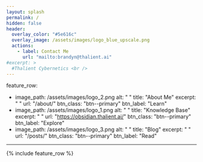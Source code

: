 ```yaml
---
layout: splash
permalink: /
hidden: false
header:
  overlay_color: "#5e616c"
  overlay_image: /assets/images/logo_blue_upscale.png
  actions:
    - label: Contact Me
      url: "mailto:brandyn@thalient.ai"
#excerpt: >
  #Thalient Cybernetics <br />
---
```

feature_row:
  - image_path: /assets/images/logo_2.png
    alt: " "
    title: "About Me"
    excerpt: " "
    url: "/about/"
    btn_class: "btn--primary"
    btn_label: "Learn"
  - image_path: /assets/images/logo_1.png
    alt: " "
    title: "Knowledge Base"
    excerpt: " "
    url: "https://obsidian.thalient.ai/"
    btn_class: "btn--primary"
    btn_label: "Explore"
  - image_path: /assets/images/logo_3.png
    alt: " "
    title: "Blog"
    excerpt: " "
    url: "/posts/"
    btn_class: "btn--primary"
    btn_label: "Read"
---

{% include feature_row %}

